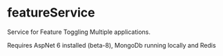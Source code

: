 # featureService

Service for Feature Toggling Multiple applications.

Requires AspNet 6 installed (beta-8), MongoDb running locally and Redis
